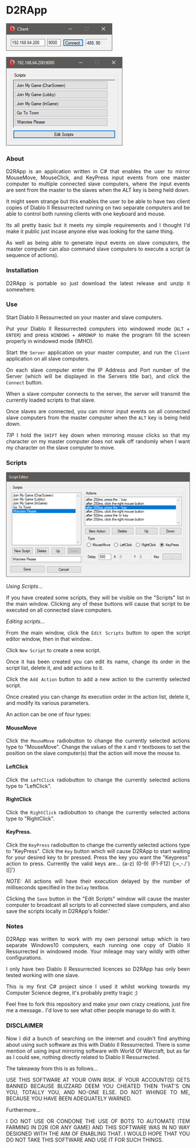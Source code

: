 
<div align="justify">

# D2RApp

![Client Interface](Images/client.png)

![Server Interface](Images/server.png)

### About

D2RApp is an application written in C# that enables the user to mirror MouseMove, MouseClick, and KeyPress input events from one master computer to multiple connected slave computers, where the input events are sent from the master to the slaves when the ALT key is being held down.

It might seem strange but this enables the user to be able to have two client copies of Diablo II Ressurrected running on two separate computers and be able to control both running clients with one keyboard and mouse.

Its all pretty basic but it meets my simple requirements and I thought I'd make it public just incase anyone else was looking for the same thing.

As well as being able to generate input events on slave computers, the master computer can also command slave computers to execute a script (a sequence of actions).

### Installation
D2RApp is portable so just download the latest release and unzip it somewhere.

### Use
Start Diablo II Ressurrected on your master and slave computers.

Put your Diablo II Ressurrected computers into windowed mode (`ALT` + `ENTER`) and press `WINDOWS` + `ARROWUP` to make the program fill the screen properly in windowed mode (IMHO).

Start the `Server` application on your master computer, and run the `Client` application on all slave computers.

On each slave computer enter the IP Address and Port number of the Server (which will be displayed in the Servers title bar), and click the `Connect` button.

When a slave computer connects to the server, the server will transmit the currently loaded scripts to that slave.

Once slaves are connected, you can mirror input events on all connected slave computers from the master computer when the `ALT` key is being held down.

*TIP* I hold the `SHIFT` key down when mirroring mouse clicks so that my character on my master computer does not walk off randomly when I want my character on the slave computer to move.

### Scripts

![Script Editor Interface](Images/script_editor.png)

*Using Scripts...*

If you have created some scripts, they will be visible on the "Scripts" list in the main window. Clicking any of these buttons will cause that script to be executed on all connected slave computers.

*Editing scripts...*

From the main window, click the `Edit Scripts` button to open the script editor window, then in that window..

Click `New Script` to create a new script.

Once it has been created you can edit its name, change its order in the script list, delete it, and add actions to it.

Click the `Add Action` button to add a new action to the currently selected script.

Once created you can change its execution order in the action list, delete it, and modify its various parameters.

An action can be one of four types:

#### MouseMove
Click the `MouseMove` radiobutton to change the currently selected actions type to "MouseMove".
Change the values of the `X` and `Y` textboxes to set the position on the slave computer(s) that the action will move the mouse to.

#### LeftClick
Click the `LeftClick` radiobutton to change the currently selected actions type to "LeftClick".

#### RightClick
Click the `RightClick` radiobutton to change the currently selected actions type to "RightClick".

#### KeyPress.
Click the `KeyPress` radiobutton to change the currently selected actions type to "KeyPress".
Click the `Key` button which will cause D2RApp to start waiting for your desired key to br pressed.
Press the key you want the "Keypress" action to press.
Currently the valid keys are... (a-z) (0-9) (F1-F12) (;=,-./`) ([\]')

*NOTE:* All actions will have their execution delayed by the number of milliseconds specified in the `Delay` textbox.

Clicking the `Save` button in the "Edit Scripts" window will cause the master computer to broadcast all scripts to all connected slave computers, and also save the scripts locally in D2RApp's folder.'

### Notes

D2RApp was written to work with my own personal setup which is two separate Windows10 computers, each running one copy of Diablo II Ressurrected in windowed mode. Your mileage may vary wildly with other configurations.

I only have two Diablo II Ressurrected licences so D2RApp has only been tested working with one slave.

This is my first C# project since I used it whilst working towards my Computer Science degree, it's probably pretty tragic ;)

Feel free to fork this repository and make your own crazy creations, just fire me a message.. I'd love to see what other people manage to do with it.

### DISCLAIMER
Now I did a bunch of searching on the internet and coudn't find anything about using such software as this with Diablo II Ressurrected. There is some mention of using input mirroring software with World Of Warcraft, but as far as I could see, nothing directly related to Diablo II Ressurrected.

The takeaway from this is as follows...

USE THIS SOFTWARE AT YOUR OWN RISK. IF YOUR ACCOUNT(S) GETS BANNED BECAUSE BLIZZARD DEEM YOU CHEATED THEN THAT'S ON YOU, TOTALLY YOU, AND NO-ONE ELSE. DO NOT WHINGE TO ME, BECAUSE YOU HAVE BEEN ADEQUATELY WARNED.

Furthermore...

I DO NOT USE OR CONDONE THE USE OF BOTS TO AUTOMATE ITEM FARMING IN D2R (OR ANY GAME) AND THIS SOFTWARE WAS IN NO WAY DESIGNED WITH THE AIM OF ENABLING THAT. I WOULD HOPE THAT YOU DO NOT TAKE THIS SOFTWARE AND USE IT FOR SUCH THINGS.
